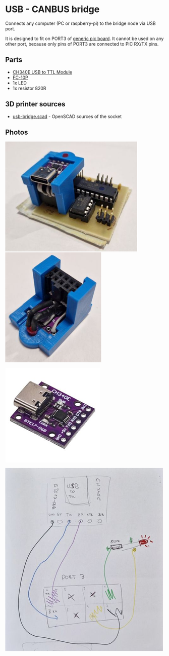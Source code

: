 # USB - CANBUS bridge
Connects any computer (PC or raspberry-pi) to the bridge node via USB port.

It is designed to fit on PORT3 of [generic pic board](..%2Fpic-board%2Fpic-board.md). 
It cannot be used on any other port, because only pins of PORT3 are connected to PIC RX/TX pins.  

## Parts
 * [CH340E USB to TTL Module](https://www.aliexpress.com/item/1005002967540364.html?spm=a2g0o.order_list.order_list_main.26.2f2b1802dCyLXi)
 * [FC-10P](https://www.aliexpress.com/item/32956962437.html?spm=a2g0o.order_list.order_list_main.5.2f2b1802dCyLXi)
 * 1x LED
 * 1x resistor 820R

## 3D printer sources
 * [usb-bridge.scad](socket%2Fusb-bridge.scad) - OpenSCAD sources of the socket

## Photos
![photo1.jpg](img%2Fphoto1.jpg) ![photo2.jpg](img%2Fphoto2.jpg)

![CH340E.jpg](img%2FCH340E.jpg)

![PicBoardPort3ToCh340e.jpg](img%2FPicBoardPort3ToCh340e.jpg)

